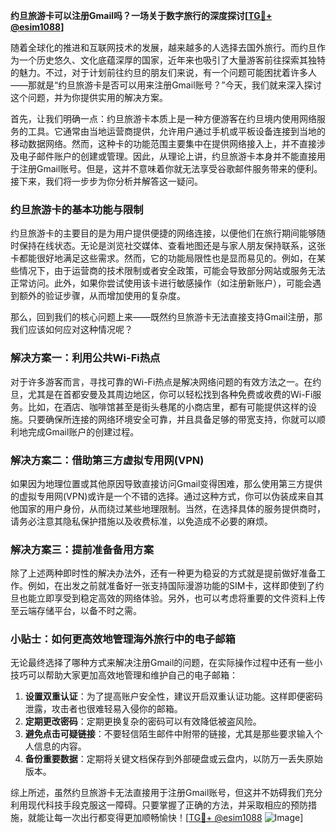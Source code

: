 **约旦旅游卡可以注册Gmail吗？一场关于数字旅行的深度探讨[[TG💪+ @esim1088](https://t.me/s/esim1088)]**

随着全球化的推进和互联网技术的发展，越来越多的人选择去国外旅行。而约旦作为一个历史悠久、文化底蕴深厚的国家，近年来也吸引了大量游客前往探索其独特的魅力。不过，对于计划前往约旦的朋友们来说，有一个问题可能困扰着许多人——那就是“约旦旅游卡是否可以用来注册Gmail账号？”今天，我们就来深入探讨这个问题，并为你提供实用的解决方案。

首先，让我们明确一点：约旦旅游卡本质上是一种方便游客在约旦境内使用网络服务的工具。它通常由当地运营商提供，允许用户通过手机或平板设备连接到当地的移动数据网络。然而，这种卡的功能范围主要集中在提供网络接入上，并不直接涉及电子邮件账户的创建或管理。因此，从理论上讲，约旦旅游卡本身并不能直接用于注册Gmail账号。但是，这并不意味着你就无法享受谷歌邮件服务带来的便利。接下来，我们将一步步为你分析并解答这一疑问。

### 约旦旅游卡的基本功能与限制

约旦旅游卡的主要目的是为用户提供便捷的网络连接，以便他们在旅行期间能够随时保持在线状态。无论是浏览社交媒体、查看地图还是与家人朋友保持联系，这张卡都能很好地满足这些需求。然而，它的功能局限性也是显而易见的。例如，在某些情况下，由于运营商的技术限制或者安全政策，可能会导致部分网站或服务无法正常访问。此外，如果你尝试使用该卡进行敏感操作（如注册新账户），可能会遇到额外的验证步骤，从而增加使用的复杂度。

那么，回到我们的核心问题上来——既然约旦旅游卡无法直接支持Gmail注册，那我们应该如何应对这种情况呢？

### 解决方案一：利用公共Wi-Fi热点

对于许多游客而言，寻找可靠的Wi-Fi热点是解决网络问题的有效方法之一。在约旦，尤其是在首都安曼及其周边地区，你可以轻松找到各种免费或收费的Wi-Fi服务。比如，在酒店、咖啡馆甚至是街头巷尾的小商店里，都有可能提供这样的设施。只要确保所连接的网络环境安全可靠，并且具备足够的带宽支持，你就可以顺利地完成Gmail账户的创建过程。

### 解决方案二：借助第三方虚拟专用网(VPN)

如果因为地理位置或其他原因导致直接访问Gmail变得困难，那么使用第三方提供的虚拟专用网(VPN)或许是一个不错的选择。通过这种方式，你可以伪装成来自其他国家的用户身份，从而绕过某些地理限制。当然，在选择具体的服务提供商时，请务必注意其隐私保护措施以及收费标准，以免造成不必要的麻烦。

### 解决方案三：提前准备备用方案

除了上述两种即时性的解决办法外，还有一种更为稳妥的方式就是提前做好准备工作。例如，在出发之前就准备好一张支持国际漫游功能的SIM卡，这样即使到了约旦也能立即享受到稳定高效的网络体验。另外，也可以考虑将重要的文件资料上传至云端存储平台，以备不时之需。

### 小贴士：如何更高效地管理海外旅行中的电子邮箱

无论最终选择了哪种方式来解决注册Gmail的问题，在实际操作过程中还有一些小技巧可以帮助大家更加高效地管理和维护自己的电子邮箱：

1. **设置双重认证**：为了提高账户安全性，建议开启双重认证功能。这样即便密码泄露，攻击者也很难轻易入侵你的邮箱。
2. **定期更改密码**：定期更换复杂的密码可以有效降低被盗风险。
3. **避免点击可疑链接**：不要轻信陌生邮件中附带的链接，尤其是那些要求输入个人信息的内容。
4. **备份重要数据**：定期将关键文档保存到外部硬盘或云盘内，以防万一丢失原始版本。

综上所述，虽然约旦旅游卡无法直接用于注册Gmail账号，但这并不妨碍我们充分利用现代科技手段克服这一障碍。只要掌握了正确的方法，并采取相应的预防措施，就能让每一次出行都变得更加顺畅愉快！[[TG💪+ @esim1088](https://t.me/s/esim1088) ![Image](https://i.postimg.cc/4NQfJmqS/Snipaste-2025-05-13-00-14-12.png)]